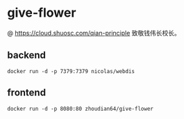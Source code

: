 # give-flower

@ https://cloud.shuosc.com/qian-principle
致敬钱伟长校长。

## backend
```shell script
docker run -d -p 7379:7379 nicolas/webdis
```

## frontend
```shell script
docker run -d -p 8080:80 zhoudian64/give-flower
```